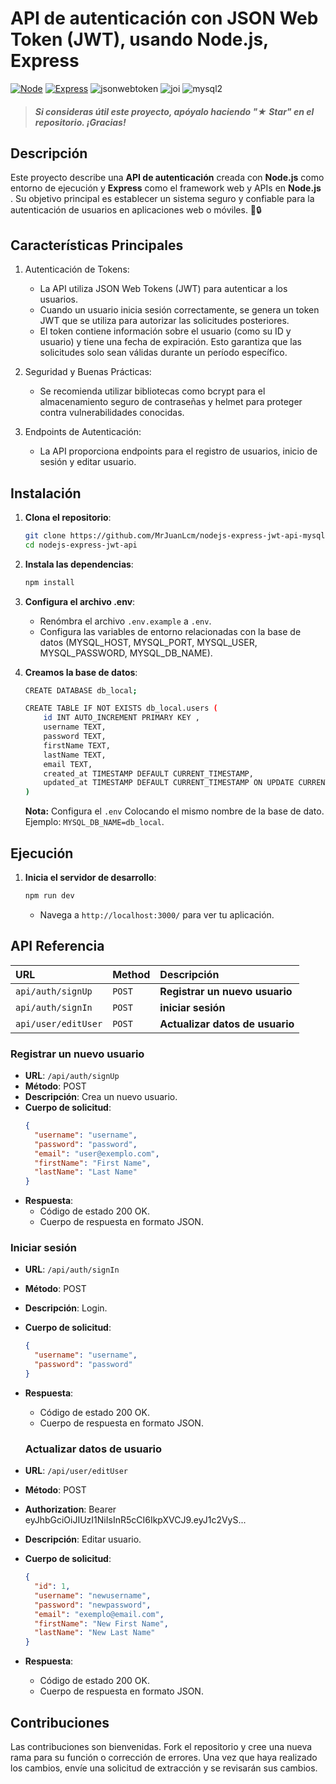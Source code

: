 # API de autenticación con JSON Web Token (JWT), usando Node.js, Express

[![Node](https://img.shields.io/badge/Node-v18.14.0-green?style=for-the-badge&logo=node.js&logoColor=white&labelColor=101010)](https://nodejs.org) [![Express](https://img.shields.io/badge/Express-1.20-green?style=for-the-badge&logo=express&logoColor=white&labelColor=101010)](https://expressjs.com) ![jsonwebtoken](https://img.shields.io/badge/jsonwebtoken-^9.0.2-blue?style=for-the-badge&logo=jsonwebtoken&logoColor=white&labelColor=101010) ![joi](https://img.shields.io/badge/joi-^17.13.1-blue?style=for-the-badge&logo=joi&logoColor=white&labelColor=101010) ![mysql2](https://img.shields.io/badge/mysql2-^3.10.0-blue?style=for-the-badge&logo=mysql2&logoColor=white&labelColor=101010)

> ##### Si consideras útil este proyecto, apóyalo haciendo "★ Star" en el repositorio. ¡Gracias!

## Descripción

Este proyecto describe una **API de autenticación** creada con **Node.js** como entorno de ejecución y **Express** como el framework web y APIs en **Node.js** . Su objetivo principal es establecer un sistema seguro y confiable para la autenticación de usuarios en aplicaciones web o móviles. 🚀🔒

## Características Principales

1. Autenticación de Tokens:

   - La API utiliza JSON Web Tokens (JWT) para autenticar a los usuarios.
   - Cuando un usuario inicia sesión correctamente, se genera un token JWT que se utiliza para autorizar las solicitudes posteriores.
   - El token contiene información sobre el usuario (como su ID y usuario) y tiene una fecha de expiración. Esto garantiza que las solicitudes solo sean válidas durante un período específico.

2. Seguridad y Buenas Prácticas:

   - Se recomienda utilizar bibliotecas como bcrypt para el almacenamiento seguro de contraseñas y helmet para proteger contra vulnerabilidades conocidas.

3. Endpoints de Autenticación:

   - La API proporciona endpoints para el registro de usuarios, inicio de sesión y editar usuario.

## Instalación

1. **Clona el repositorio**:

   ```bash
   git clone https://github.com/MrJuanLcm/nodejs-express-jwt-api-mysql.git
   cd nodejs-express-jwt-api
   ```

2. **Instala las dependencias**:

   ```bash
   npm install
   ```

3. **Configura el archivo .env**:

   - Renómbra el archivo `.env.example` a `.env`.
   - Configura las variables de entorno relacionadas con la base de datos (MYSQL_HOST, MYSQL_PORT, MYSQL_USER, MYSQL_PASSWORD, MYSQL_DB_NAME).

4. **Creamos la base de datos**:

   ```bash
   CREATE DATABASE db_local;

   CREATE TABLE IF NOT EXISTS db_local.users (
       id INT AUTO_INCREMENT PRIMARY KEY ,
       username TEXT,
       password TEXT,
       firstName TEXT,
       lastName TEXT,
       email TEXT,
       created_at TIMESTAMP DEFAULT CURRENT_TIMESTAMP,
       updated_at TIMESTAMP DEFAULT CURRENT_TIMESTAMP ON UPDATE CURRENT_TIMESTAMP
   )
   ```

   **Nota:** Configura el `.env` Colocando el mismo nombre de la base de dato. Ejemplo: `MYSQL_DB_NAME=db_local`.

## Ejecución

1. **Inicia el servidor de desarrollo**:

   ```bash
   npm run dev
   ```

   - Navega a `http://localhost:3000/` para ver tu aplicación.

## API Referencia

| URL                 | Method | Descripción                     |
| :------------------ | :----- | :------------------------------ |
| `api/auth/signUp`   | `POST` | **Registrar un nuevo usuario**  |
| `api/auth/signIn`   | `POST` | **iniciar sesión**              |
| `api/user/editUser` | `POST` | **Actualizar datos de usuario** |

### Registrar un nuevo usuario

- **URL**: `/api/auth/signUp`
- **Método**: POST
- **Descripción**: Crea un nuevo usuario.
- **Cuerpo de solicitud**:
  ```json
  {
    "username": "username",
    "password": "password",
    "email": "user@exemplo.com",
    "firstName": "First Name",
    "lastName": "Last Name"
  }
  ```
- **Respuesta**:
  - Código de estado 200 OK.
  - Cuerpo de respuesta en formato JSON.

### Iniciar sesión

- **URL**: `/api/auth/signIn`
- **Método**: POST
- **Descripción**: Login.
- **Cuerpo de solicitud**:
  ```json
  {
    "username": "username",
    "password": "password"
  }
  ```
- **Respuesta**:

  - Código de estado 200 OK.
  - Cuerpo de respuesta en formato JSON.

  ### Actualizar datos de usuario

- **URL**: `/api/user/editUser`
- **Método**: POST
- **Authorization**: Bearer eyJhbGciOiJIUzI1NiIsInR5cCI6IkpXVCJ9.eyJ1c2VyS...
- **Descripción**: Editar usuario.
- **Cuerpo de solicitud**:
  ```json
  {
    "id": 1,
    "username": "newusername",
    "password": "newpassword",
    "email": "exemplo@email.com",
    "firstName": "New First Name",
    "lastName": "New Last Name"
  }
  ```
- **Respuesta**:
  - Código de estado 200 OK.
  - Cuerpo de respuesta en formato JSON.

## Contribuciones

Las contribuciones son bienvenidas. Fork el repositorio y cree una nueva rama para su función o corrección de errores. Una vez que haya realizado los cambios, envíe una solicitud de extracción y se revisarán sus cambios.
